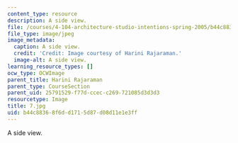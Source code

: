 ```yaml
---
content_type: resource
description: A side view.
file: /courses/4-104-architecture-studio-intentions-spring-2005/b44c88368f6dd1715d87d08d11e1e3ff_7.jpg
file_type: image/jpeg
image_metadata:
  caption: A side view.
  credit: 'Credit: Image courtesy of Harini Rajaraman.'
  image-alt: A side view.
learning_resource_types: []
ocw_type: OCWImage
parent_title: Harini Rajaraman
parent_type: CourseSection
parent_uid: 25791529-f77d-ccec-c269-721085d3d3d3
resourcetype: Image
title: 7.jpg
uid: b44c8836-8f6d-d171-5d87-d08d11e1e3ff
---
```

A side view.


